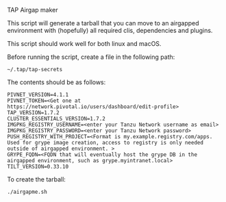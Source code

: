 TAP Airgap maker

This script will generate a tarball that you can move to an airgapped environment with (hopefully) all required clis, dependencies and plugins.

This script should work well for both linux and macOS.

Before running the script, create a file in the following path:

```
~/.tap/tap-secrets
```

The contents should be as follows:

```
PIVNET_VERSION=4.1.1
PIVNET_TOKEN=<Get one at https://network.pivotal.io/users/dashboard/edit-profile>
TAP_VERSION=1.7.2
CLUSTER_ESSENTIALS_VERSION=1.7.2
IMGPKG_REGISTRY_USERNAME=<enter your Tanzu Network username as email>
IMGPKG_REGISTRY_PASSWORD=<enter your Tanzu Network password>
PUSH_REGISTRY_WITH_PROJECT=<Format is my.example.registry.com/apps. Used for grype image creation, access to registry is only needed outside of airgapped environment. >
GRYPE_FQDN=<FQDN that will eventually host the grype DB in the airgapped environment, such as grype.myintranet.local>
TILT_VERSION=0.33.10
```

To create the tarball:

```
./airgapme.sh
```
